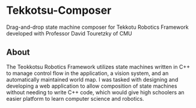 # Tekkotsu-Composer
Drag-and-drop state machine composer for Tekkotu Robotics Framework developed with Professor David Touretzky of CMU

## About
The Teokkotsu Robotics Framework utilizes state machines written in C++ to manage control flow in the application, a vision system, and an automatically maintained world map. I was tasked with designing and developing a web application to allow composition of state machines without needing to write C++ code, which would give high schoolers an easier platform to learn computer science and robotics.
